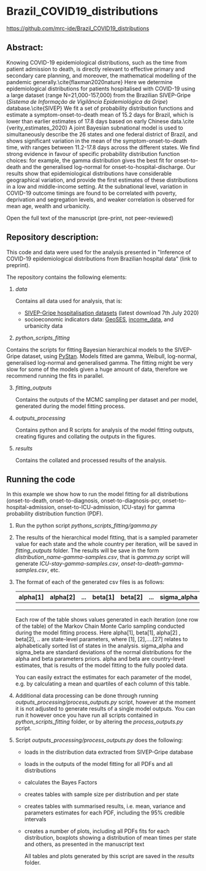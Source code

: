 # Brazil_COVID19_distributions

https://github.com/mrc-ide/Brazil_COVID19_distributions

## Abstract:

Knowing COVID-19 epidemiological distributions, such as the time from patient admission to death, is directly relevant to effective primary and secondary care planning, and moreover, the mathematical modelling of the pandemic generally.\cite{flaxman2020nature} Here we determine epidemiological distributions for patients hospitalised with COVID-19 using a large dataset (range N=21,000-157,000) from the Brazilian SIVEP-Gripe (*Sistema  de  Informação  de  Vigilância  Epidemiológica  da  Gripe*) database.\cite{SIVEP} We fit a set of probability distribution functions and estimate a symptom-onset-to-death mean of 15.2 days for Brazil, which is lower than earlier estimates of 17.8 days based on early Chinese data.\cite {verity_estimates_2020} A joint Bayesian subnational model is used to simultaneously describe the 26 states and one federal district of Brazil, and shows significant variation in the mean of the symptom-onset-to-death time, with ranges between 11.2-17.8 days across the different states. We find strong evidence in favour of specific probability distribution function choices: for example, the gamma distribution gives the best fit for onset-to-death and the generalised log-normal for onset-to-hospital-discharge. Our results show that epidemiological distributions have considerable geographical variation, and provide the first estimates of these distributions in a low and middle-income setting. At the subnational level, variation in COVID-19 outcome timings are found to be correlated with poverty, deprivation and segregation levels, and weaker correlation is observed for mean age, wealth and urbanicity.

Open the full text of the manuscript (pre-print, not peer-reviewed)

## Repository description:

This code and data were used for the analysis presented in "Inference of COVID-19 epidemiological distributions from Brazilian hospital data" (link to preprint).

The repository contains the following elements:

1. *data*

   Contains all data used for analysis, that is:

   * [SIVEP-Gripe hospitalisation datasets](https://opendatasus.saude.gov.br/dataset/bd-srag-2020) (latest download 7th July 2020)
   * socioeconomic indicators data: [GeoSES](https://journals.plos.org/plosone/article?id=10.1371/journal.pone.0232074#pone.0232074.s002), [income_data](https://www.ibge.gov.br/estatisticas/sociais/populacao/9109-projecao-da-populacao.html?=&t=resultados), and urbanicity data

2.  *python_scripts_fitting*

   Contains the scripts for fitting Bayesian hierarchical models to the SIVEP-Gripe dataset, using [PyStan](https://mc-stan.org/users/interfaces/pystan). Models fitted are gamma, Weibull, log-normal, generalised log-normal and generalised gamma. The fitting might be very slow for some of the models given a huge amount of data, therefore we recommend running the fits in parallel.

3. *fitting_outputs*

   Contains the outputs of the MCMC sampling per dataset and per model, generated during the model fitting process.

4. *outputs_processing*

   Contains python and R scripts for analysis of the model fitting outputs, creating figures and collating the outputs in the figures.

5. *results*

   Contains the collated and processed results of the analysis.

## Running the code

In this example we show how to run the model fitting for all distributions (onset-to-death, onset-to-diagnosis, onset-to-diagnosis-pcr, onset-to-hospital-admission, onset-to-ICU-admission, ICU-stay) for gamma probability distribution function (PDF).

1. Run the python script *pythons_scripts_fitting/gamma.py*

2. The results of the hierarchical model fitting, that is a sampled parameter value for each state and the whole country per iteration, will be saved in *fitting_outputs* folder. The results will be save in the form *distribution_name-gamma-samples.csv*, that is *gamma.py* script will generate *ICU-stay-gamma-samples.csv*, *onset-to-death-gamma-samples.csv*, etc.

3. The format of each of the generated csv files is as follows:

   | alpha[1] | alpha[2] | ...  | beta[1] | beta[2] | ...  | sigma_alpha | sigma_beta | alpha | beta |
   | -------- | -------- | ---- | ------- | ------- | ---- | ----------- | ---------- | ----- | ---- |
   |          |          |      |         |         |      |             |            |       |      |
   |          |          |      |         |         |      |             |            |       |      |
   |          |          |      |         |         |      |             |            |       |      |

   Each row of the table shows values generated in each iteration (one row of the table) of the Markov Chain Monte Carlo sampling conducted during the model fitting process. Here alpha[1], beta[1], alpha[2] , beta[2], .. are state-level parameters, where [1], [2],....[27] relates to alphabetically sorted list of states in the analysis. sigma_alpha and sigma_beta are standard deviations of the normal distributions for the alpha and beta parameters priors. alpha and beta are country-level estimates, that is results of the model fitting to the fully pooled data.

   You can easily extract the estimates for each parameter of the model, e.g. by calculating a mean and quartiles of each column of this table.

4. Additional data processing can be done through running *outputs_processing/process_outputs.py* script, however at the moment it is not adjusted to generate results of a single model outputs. You can run it however once you have run all scripts contained in *python_scripts_fitting* folder, or by altering the *process_outputs.py* script.

5. Script *outputs_processing/process_outputs.py* does the following:

   - loads in the distribution data extracted from SIVEP-Gripe database

   - loads in the outputs of the model fitting for all PDFs and all distributions

   - calculates the Bayes Factors

   - creates tables with sample size per distribution and per state

   - creates tables with summarised results, i.e. mean, variance and parameters estimates for each PDF, including the 95% credible intervals

   - creates a number of plots, including all PDFs fits for each distribution, boxplots showing a distribution of mean times per state and others, as presented in the manuscript text

     All tables and plots generated by this script are saved in the *results* folder.